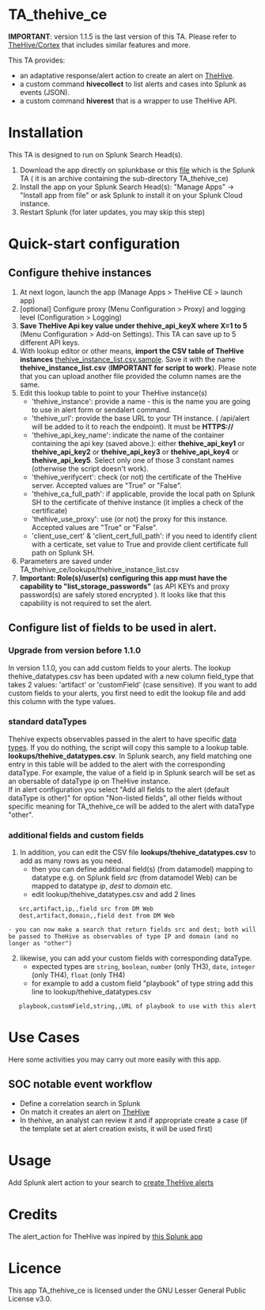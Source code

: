 # TA_thehive_ce
**IMPORTANT**: version 1.1.5 is the last version of this TA. Please refer to [TheHive/Cortex](https://splunkbase.splunk.com/app/5329/) that includes similar features and more.  

This TA provides:  
- an adaptative response/alert action to create an alert on [TheHive](https://thehive-project.org).  
- a custom command **hivecollect** to list alerts and cases into Splunk as events (JSON).
- a custom command **hiverest** that is a wrapper to use TheHive API.

# Installation
This TA is designed to run on Splunk Search Head(s).
1. Download the app directly on splunkbase or this [file](TA_thehive_ce.tar.gz) which is the Splunk TA ( it is an archive containing the sub-directory TA_thehive_ce)
2. Install the app on your Splunk Search Head(s): "Manage Apps" -> "Install app from file" or ask Splunk to install it on your Splunk Cloud instance.
3. Restart Splunk (for later updates, you may skip this step)

# Quick-start configuration
## Configure thehive instances
1. At next logon, launch the app (Manage Apps > TheHive CE > launch app)
5. [optional] Configure proxy (Menu Configuration > Proxy) and logging level (Configuration > Logging)
6. **Save TheHive Api key value under thehive_api_keyX where X=1 to 5** (Menu Configuration > Add-on Settings). This TA can save up to 5 different API keys.
7. With lookup editor or other means, **import the CSV table of TheHive instances** [thehive_instance_list.csv.sample](TA_thehive_ce/README/thehive_instance_list.csv.sample). Save it with the name **thehive_instance_list.csv** (**IMPORTANT for script to work**). Please note that you can upload another file provided the column names are the same.
8. Edit this lookup table to point to your TheHive instance(s)
    - 'thehive_instance': provide a name - this is the name you are going to use in alert form or sendalert command.
    - 'thehive_url': provide the base URL to your TH instance. ( /api/alert will be added to it to reach the endpoint). It must be **HTTPS://**
    - 'thehive_api_key_name': indicate the name of the container containing the api key (saved above.): either **thehive_api_key1** or **thehive_api_key2** or **thehive_api_key3** or **thehive_api_key4** or **thehive_api_key5**. Select only one of those 3 constant names (otherwise the script doesn't work).
    - 'thehive_verifycert': check (or not) the certificate of the TheHive server. Accepted values are "True" or "False".
    - 'thehive_ca_full_path': if applicable, provide the local path on Splunk SH to the certificate of thehive instance (it implies a check of the certificate)
    - 'thehive_use_proxy': use (or not) the proxy for this instance. Accepted values are "True" or "False".
    - 'client_use_cert' & 'client_cert_full_path': if you need to identify client with a certicate, set value to True and provide client certificate full path on Splunk SH.
6. Parameters are saved under TA_thehive_ce/lookups/thehive_instance_list.csv
7. **Important: Role(s)/user(s) configuring this app must have the capability to "list_storage_passwords"** (as API KEYs and proxy password(s) are safely stored encrypted ). It looks like that this capability is not required to set the alert.

## Configure list of fields to be used in alert.
### Upgrade from version before 1.1.0
In version 1.1.0, you can add custom fields to your alerts. The lookup thehive_datatypes.csv has been updated with a new column field_type that takes 2 values: 'artifact' or 'customField' (case sensitive). If you want to add custom fields to your alerts, you first need to edit the lookup file and add this column with the type values.
### standard dataTypes
Thehive expects observables passed in the alert to have specific [data types](TA_thehive_ce/README/thehive_datatypes.csv.sample). If you do nothing, the script will copy this sample to a lookup table. **lookups/thehive_datatypes.csv**. In Splunk search, any field matching one entry in this table will be added to the alert with the corresponding dataType. For example, the value of a field ip in Splunk search will be set as an obersable of dataType ip on TheHive instance.  
If in alert configuration you select "Add all fields to the alert (default dataType is other)" for option "Non-listed fields", all other fields without specific meaning for TA_thehive_ce will be added to the alert with dataType "other".

### additional fields and custom fields
1. In addition, you can edit the CSV file **lookups/thehive_datatypes.csv** to add as many rows as you need.
	- then you can define additional field(s) (from datamodel) mapping to datatype e.g. on Splunk field _src_ (from datamodel Web) can be mapped to datatype _ip_, _dest_ to _domain_ etc.
	- edit lookup/thehive_datatypes.csv and add 2 lines 
```
   src,artifact,ip,,field src from DM Web
   dest,artifact,domain,,field dest from DM Web
```
	- you can now make a search that return fields src and dest; both will be passed to TheHive as observables of type IP and domain (and no longer as "other")

2. likewise, you can add your custom fields with corresponding dataType.
	- expected types are `string`, `boolean`, `number` (only TH3), `date`, `integer` (only TH4), `float` (only TH4)
	- for example to add a custom field "playbook" of type string add this line to lookup/thehive_datatypes.csv
```
   playbook,customField,string,,URL of playbook to use with this alert
```	

# Use Cases

Here some activities you may carry out more easily with this app.
## SOC notable event workflow
- Define a correlation search in Splunk 
- On match it creates an alert on [TheHive](https://thehive-project.org/)
- In thehive, an analyst can review it and if appropriate create a case (if the template set at alert creation exists, it will be used first)

# Usage
Add Splunk alert action to your search to [create TheHive alerts](docs/thehivealerts.md)

# Credits
The alert_action for TheHive was inpired by [this Splunk app](https://splunkbase.splunk.com/app/3642/)

# Licence
This app TA_thehive_ce is licensed under the GNU Lesser General Public License v3.0.

